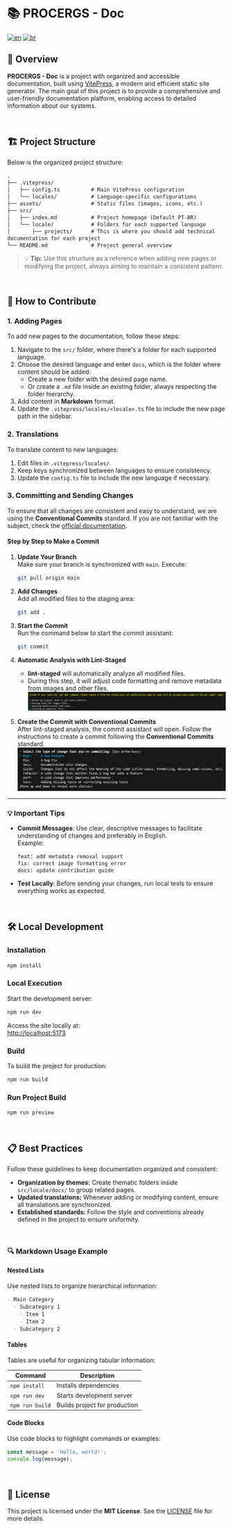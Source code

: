 # 📚 PROCERGS - Doc

[![en](https://img.shields.io/badge/lang-en-red.svg)](./README.md)
[![br](https://img.shields.io/badge/lang-br-green.svg)](./README-br.md)

## 🌟 Overview

**PROCERGS - Doc** is a project with organized and accessible documentation,
built using [VitePress](https://vitepress.vuejs.org/), a modern and efficient
static site generator. The main goal of this project is to provide a
comprehensive and user-friendly documentation platform, enabling access to
detailed information about our systems.

<br>

## 🏗️ Project Structure

Below is the organized project structure:

```
.
├── .vitepress/
│   ├── config.ts          # Main VitePress configuration
│   └── locales/           # Language-specific configurations
├── assets/                # Static files (images, icons, etc.)
├── src/
│   ├── index.md           # Project homepage (Default PT-BR)
│   └── locale/            # Folders for each supported language
│       ├── projects/      # This is where you should add technical documentation for each project
└── README.md              # Project general overview
```

> 💡 **Tip:** Use this structure as a reference when adding new pages or
> modifying the project, always aiming to maintain a consistent pattern.

<br>

## 🤝 How to Contribute

### 1. Adding Pages

To add new pages to the documentation, follow these steps:

1. Navigate to the `src/` folder, where there's a folder for each supported
   language.
2. Choose the desired language and enter `docs`, which is the folder where
   content should be added:
   - Create a new folder with the desired page name.
   - Or create a `.md` file inside an existing folder, always respecting the
     folder hierarchy.
3. Add content in **Markdown** format.
4. Update the `.vitepress/locales/<locale>.ts` file to include the new page path
   in the sidebar.

### 2. Translations

To translate content to new languages:

1. Edit files in `.vitepress/locales/`.
2. Keep keys synchronized between languages to ensure consistency.
3. Update the `config.ts` file to include the new language if necessary.

### **3. Committing and Sending Changes**

To ensure that all changes are consistent and easy to understand, we are using
the **Conventional Commits** standard. If you are not familiar with the subject,
check the
[official documentation](https://www.conventionalcommits.org/en/v1.0.0/).

#### **Step by Step to Make a Commit**

1. **Update Your Branch**  
   Make sure your branch is synchronized with `main`. Execute:

   ```bash
   git pull origin main
   ```

2. **Add Changes**  
   Add all modified files to the staging area:

   ```bash
   git add .
   ```

3. **Start the Commit**  
   Run the command below to start the commit assistant:

   ```bash
   git commit
   ```

4. **Automatic Analysis with Lint-Staged**

   - **lint-staged** will automatically analyze all modified files.
   - During this step, it will adjust code formatting and remove metadata from
     images and other files.
     ![Lint-Staged](https://raw.githubusercontent.com/Do-nada-ao-tudo/RepoStaticFile/refs/heads/main/lint-staged.png)

5. **Create the Commit with Conventional Commits**  
   After lint-staged analysis, the commit assistant will open. Follow the
   instructions to create a commit following the **Conventional Commits**
   standard.  
   ![Conventional Commits](https://raw.githubusercontent.com/Do-nada-ao-tudo/RepoStaticFile/refs/heads/main/conventional-commits.png)

---

### 💡 **Important Tips**

- **Commit Messages**: Use clear, descriptive messages to facilitate
  understanding of changes and preferably in English.  
  Example:
  ```
  feat: add metadata removal support
  fix: correct image formatting error
  docs: update contribution guide
  ```
- **Test Locally**: Before sending your changes, run local tests to ensure
  everything works as expected.

<br>

## 🛠️ Local Development

### Installation

```bash
npm install
```

### Local Execution

Start the development server:

```bash
npm run dev
```

Access the site locally at:  
[http://localhost:5173](http://localhost:5173)

### Build

To build the project for production:

```bash
npm run build
```

### Run Project Build

```bash
npm run preview
```

<br>

## 📋 Best Practices

Follow these guidelines to keep documentation organized and consistent:

- **Organization by themes:** Create thematic folders inside `src/locale/docs/`
  to group related pages.
- **Updated translations:** Whenever adding or modifying content, ensure all
  translations are synchronized.
- **Established standards:** Follow the style and conventions already defined in
  the project to ensure uniformity.

<br>

### 🔍 Markdown Usage Example

#### Nested Lists

Use nested lists to organize hierarchical information:

```markdown
- Main Category
  - Subcategory 1
    - Item 1
    - Item 2
  - Subcategory 2
```

#### Tables

Tables are useful for organizing tabular information:

| Command         | Description                   |
| --------------- | ----------------------------- |
| `npm install`   | Installs dependencies         |
| `npm run dev`   | Starts development server     |
| `npm run build` | Builds project for production |

#### Code Blocks

Use code blocks to highlight commands or examples:

```javascript
const message = 'Hello, world!';
console.log(message);
```

<br>

## 📜 License

This project is licensed under the **MIT License**. See the
[LICENSE](./LICENCE.txt) file for more details.
